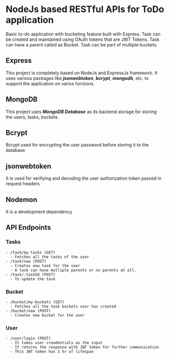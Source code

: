 # NodeJs based RESTful APIs for ToDo application
Basic to-do application with bucketing feature built with Express. Task can be created and maintained using OAuth tokens that are JWT Tokens. Task can have a parent called as Bucket. Task can be part of multiple buckets.

## Express
This project is completely based on NodeJs and ExpressJs framework. It uses various packages like ***jsonwebtoken***, ***bcrypt***, ***mongodb***, etc. to support the application on varios horizons.

## MongoDB
This project uses ***MongoDB Database*** as its backend storage for storing the users, tasks, buckets.

## Bcrypt
Bcrypt used for encrypting the user password before storing it to the database

## jsonwebtoken
It is used for verifying and decoding the user authorization token passed in request headers

## Nodemon
It is a development dependency

## API Endpoints
  ### Tasks
    - /task/my-tasks (GET)
      - Fetches all the tasks of the user
    - /task/new (POST)
      - Creates new task for the user
      - A task can have mutliple parents or no parents at all.
    - /task/:taskId (POST)
      - To update the task

  ### Bucket
    - /bucket/my-buckets (GET)
      - Fetches all the task buckets user has created
    - /bucket/new (POST)
      - Creates new bucket for the user
  
  ### User
    - /user/login (POST)
      - It takes user creadentials as the input
      - It returns the response with JWT token for further communication
      - This JWT token has 1 hr of lifespan
